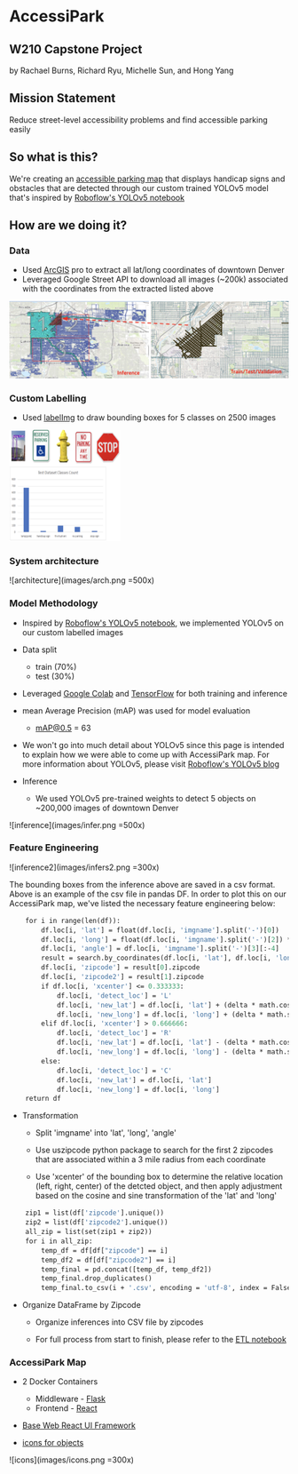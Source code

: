 # AccessiPark
## W210 Capstone Project
by Rachael Burns, Richard Ryu, Michelle Sun, and Hong Yang

## Mission Statement
Reduce street-level accessibility problems and find accessible parking easily

## So what is this?
We're creating an [accessible parking map](http://ec2-54-183-149-77.us-west-1.compute.amazonaws.com:3001/) that displays handicap signs and obstacles that are detected through our custom trained YOLOv5 model that's inspired by [Roboflow's YOLOv5 notebook](https://blog.roboflow.ai/how-to-train-yolov5-on-a-custom-dataset/)

## How are we doing it?

### Data
* Used [ArcGIS](https://www.esri.com/en-us/arcgis/products/arcgis-pro/overview) pro to extract all lat/long coordinates of downtown Denver
* Leveraged Google Street API to download all images (~200k) associated with the coordinates from the extracted listed above

![Downtown Denver](images/DDenver.png)

### Custom Labelling
* Used [labelImg](https://github.com/tzutalin/labelImg) to draw bounding boxes for 5 classes on 2500 images

<img src="images/classes.png" width="200" height="200" />

### System architecture

![architecture](images/arch.png =500x)

### Model Methodology
* Inspired by [Roboflow's YOLOv5 notebook](https://blog.roboflow.ai/how-to-train-yolov5-on-a-custom-dataset/), we implemented YOLOv5 on our custom labelled images

* Data split
  - train (70%)
  - test (30%)

* Leveraged [Google Colab](https://colab.research.google.com/github/tensorflow/examples/blob/master/courses/udacity_intro_to_tensorflow_for_deep_learning/l01c01_introduction_to_colab_and_python.ipynb) and [TensorFlow](https://www.tensorflow.org/tutorials) for both training and inference

* mean Average Precision (mAP) was used for model evaluation
  - mAP@0.5 = 63

* We won't go into much detail about YOLOv5 since this page is intended to explain how we were able to come up with AccessiPark map. For more information about YOLOv5, please visit [Roboflow's YOLOv5 blog](https://blog.roboflow.ai/yolov5-improvements-and-evaluation/)

* Inference
  - We used YOLOv5 pre-trained weights to detect 5 objects on ~200,000 images of downtown Denver

![inference](images/infer.png =500x)

### Feature Engineering

![inference2](images/infers2.png =300x)

The bounding boxes from the inference above are saved in a csv format. Above is an example of the csv file in pandas DF. In order to plot this on our AccessiPark map, we've listed the necessary feature engineering below:

```def csv_par9(df, delta):
    for i in range(len(df)):
        df.loc[i, 'lat'] = float(df.loc[i, 'imgname'].split('-')[0])
        df.loc[i, 'long'] = float(df.loc[i, 'imgname'].split('-')[2]) * -1.0
        df.loc[i, 'angle'] = df.loc[i, 'imgname'].split('-')[3][:-4]
        result = search.by_coordinates(df.loc[i, 'lat'], df.loc[i, 'long'], radius=3)
        df.loc[i, 'zipcode'] = result[0].zipcode
        df.loc[i, 'zipcode2'] = result[1].zipcode
        if df.loc[i, 'xcenter'] <= 0.333333:
            df.loc[i, 'detect_loc'] = 'L'
            df.loc[i, 'new_lat'] = df.loc[i, 'lat'] + (delta * math.cos((math.pi / 180)*(float(df.loc[i, 'angle'])-90)))
            df.loc[i, 'new_long'] = df.loc[i, 'long'] + (delta * math.sin((math.pi / 180)*(float(df.loc[i, 'angle'])-90)))
        elif df.loc[i, 'xcenter'] > 0.666666:
            df.loc[i, 'detect_loc'] = 'R'
            df.loc[i, 'new_lat'] = df.loc[i, 'lat'] - (delta * math.cos((math.pi / 180)*(float(df.loc[i, 'angle']) -90)))
            df.loc[i, 'new_long'] = df.loc[i, 'long'] - (delta * math.sin((math.pi / 180)*(float(df.loc[i, 'angle']) -90)))
        else:
            df.loc[i, 'detect_loc'] = 'C'
            df.loc[i, 'new_lat'] = df.loc[i, 'lat']
            df.loc[i, 'new_long'] = df.loc[i, 'long']
    return df
```
* Transformation
  * Split 'imgname' into 'lat', 'long', 'angle'

  * Use uszipcode python package to search for the first 2 zipcodes that are associated within a 3 mile radius from each coordinate

  * Use 'xcenter' of the bounding box to determine the relative location (left, right, center) of the detcted object, and then apply adjustment based on the cosine and sine transformation of the 'lat' and 'long'

```def zip_df2(df):
    zip1 = list(df['zipcode'].unique())
    zip2 = list(df['zipcode2'].unique())
    all_zip = list(set(zip1 + zip2))
    for i in all_zip:
        temp_df = df[df["zipcode"] == i]
        temp_df2 = df[df["zipcode2"] == i]
        temp_final = pd.concat([temp_df, temp_df2])
        temp_final.drop_duplicates()
        temp_final.to_csv(i + '.csv', encoding = 'utf-8', index = False)
```
* Organize DataFrame by Zipcode
  * Organize inferences into CSV file by zipcodes

  * For full process from start to finish, please refer to the [ETL notebook](https://github.com/sunh0003/W210Capstone-AccessibleParkingMap/blob/master/ETL/Inf_Transform_Final.ipynb)

### AccessiPark Map

* 2 Docker Containers
  - Middleware - [Flask](https://flask.palletsprojects.com/en/1.1.x/)
  - Frontend - [React](https://reactjs.org/)

* [Base Web React UI Framework](https://baseweb.design/)

* [icons for objects](https://icons8.com/)

![icons](images/icons.png =300x)
